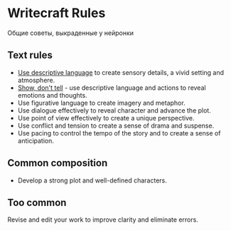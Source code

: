 # Writecraft Rules

Общие советы, выкраденные у нейронки

## Text rules
- [Use descriptive language](./descriptive/index.md) to create sensory details, a vivid setting and atmosphere.
- [Show, don't tell](./show-dont-tell/index.md) - use descriptive language and actions to reveal emotions and thoughts.
- Use figurative language to create imagery and metaphor.
- Use dialogue effectively to reveal character and advance the plot.
- Use point of view effectively to create a unique perspective.
- Use conflict and tension to create a sense of drama and suspense.
- Use pacing to control the tempo of the story and to create a sense of anticipation.

## Common composition
- Develop a strong plot and well-defined characters.


## Too common
Revise and edit your work to improve clarity and eliminate errors.